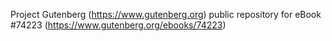 Project Gutenberg (https://www.gutenberg.org) public repository for
eBook #74223 (https://www.gutenberg.org/ebooks/74223)

